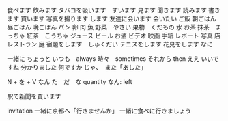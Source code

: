 食べます
飲みます
タバコを吸います　すいます
見ます
聞きます
読みます
書きます
買います
写真を撮ります
します
友達に会います
会いたい
ご飯
朝ごはん
昼ごはん
晩ごはん
パン
卵
肉
魚
野菜　やさい
果物　くだもの
水
お茶
抹茶　まっちゃ
紅茶　こうちゃ
ジュース
ビール
お酒
ビデオ
映画
手紙
レポート
写真
店
レストラン
庭
宿題をします　しゅくだい
テニスをします
花見をします
なに

一緒に
ちょっと
いつも　always
時々　sometimes
それから then
ええ
いいですね
分かりました
何ですか
じゃ、　また「あした」

N + を + V
なん
た　だ　な
quantity
なん: left

駅で新聞を買います

invitation
一緒に京都へ「行きませんか」
一緒に食べに行きましょう

